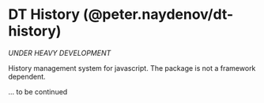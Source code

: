 # DT History (@peter.naydenov/dt-history)
*UNDER HEAVY DEVELOPMENT*

History management system for javascript. The package is not a framework dependent.

... to be continued